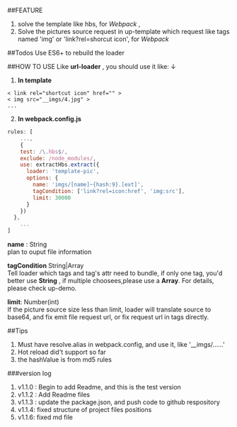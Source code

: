 ##FEATURE
1. solve the template like hbs, for *Webpack* ,
2. Solve the pictures source request in up-template which request like tags named 'img' or 'link?rel=shorcut icon', for *Webpack*

##Todos
Use ES6+ to rebuild the loader

##HOW TO USE
Like **url-loader** , you should use it like: ↓   

1. **In template**
```
< link rel="shortcut icon" href="" >
< img src="__imgs/4.jpg" >
...
```
2. **In webpack.config.js**

```javascript
rules: [
    ...,
    {
    test: /\.hbs$/,
    exclude: /node_modules/,
    use: extractHbs.extract({
      loader: 'template-pic',
      options: {
        name: 'imgs/[name]~{hash:9}.[ext]',
        tagCondition: ['link?rel=icon:href', 'img:src'],
        limit: 30000
      }
    })
  },
    ...
]
```
**name** : String  
plan to ouput  file information  

**tagCondition** String|Array  
Tell loader which tags and tag's attr need to bundle, if only one tag, you'd better use **String** , if multiple choosees,please use a **Array**. For details, please check up-demo.

**limit**: Number(int)  
If the picture source size less than limit, loader will translate source to base64, and fix emit file request url, or fix request url in tags directly.

##Tips
1. Must have resolve.alias in webpack.config, and use it, like '__imgs/......'
2. Hot reload did't support so far
3. the hashValue is from md5 rules

###version log
1. v1.1.0 : Begin to add Readme, and this is the test version
2. v1.1.2 : Add Readme files
3. v1.1.3 : update the package.json, and push code to github respository
4. v1.1.4: fixed structure of project files positions
5. v1.1.6: fixed md file
